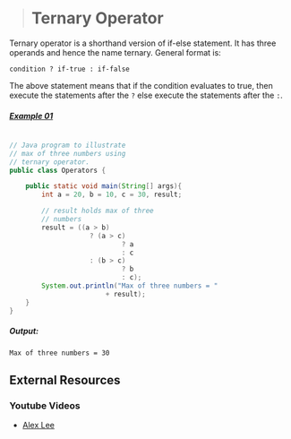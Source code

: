 ># Ternary Operator

Ternary operator is a shorthand version of if-else statement. It has three operands and hence the name ternary. General format is:

	condition ? if-true : if-false

The above statement means that if the condition evaluates to true, then execute the statements after the `?` else execute the statements after the `:`.

##### [Example 01](../20-Examples/06-Operators/06-Ternary-Operator/Example-01/)

```java

// Java program to illustrate    
// max of three numbers using    
// ternary operator.    
public class Operators {

	public static void main(String[] args){ 
		int a = 20, b = 10, c = 30, result; 

		// result holds max of three 
		// numbers 
		result = ((a > b) 
					? (a > c) 
							? a 
							: c 
					: (b > c) 
							? b 
							: c); 
		System.out.println("Max of three numbers = "
						+ result); 
	} 
} 
```

##### Output:
        
	Max of three numbers = 30

## External Resources

### Youtube Videos

* [Alex Lee](https://www.youtube.com/watch?v=ln_vMXXXeDI&list=PL59LTecnGM1NRUyune3SxzZlYpZezK-oQ&index=23)